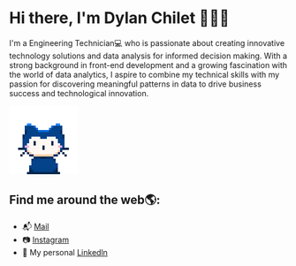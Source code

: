 # Hi there, I'm Dylan Chilet 👋👨‍💻
I'm a Engineering Technician💻 who is passionate about creating innovative technology solutions and data analysis for informed decision making. With a strong background in front-end development and a growing fascination with the world of data analytics, I aspire to combine my technical skills with my passion for discovering meaningful patterns in data to drive business success and technological innovation.

![](https://github.com/TCHDyLaN/TCHDylaN/blob/main/mona-whisper.gif)
## **Find me around the web🌎:**

- 📬 [Mail](dylanchiletrock@hotmail.com)
- 📷 [Instagram](https://www.instagram.com/dylanch_222/)
- 💼 My personal [Linkedln](https://www.linkedin.com/in/dylan-alberto-chilet-astete/)
